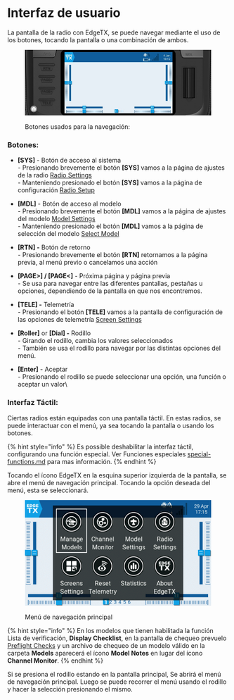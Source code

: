 # Interfaz de usuario

La pantalla de la radio con EdgeTX, se puede navegar mediante el uso de los botones, tocando la pantalla o una combinación de ambos.

<figure><img src="../../.gitbook/assets/buttonnavigation.jpg" alt=""><figcaption><p>Botones usados para la navegación:</p></figcaption></figure>

### **Botones:**

*   **\[SYS]** - Botón de acceso al sistema\
    \- Presionando brevemente el botón **\[SYS]** vamos a la página de ajustes de la radio [Radio Settings](radio-settings/)
    \
    \- Manteniendo presionado el botón **\[SYS]** vamos a la página de configuración [Radio Setup](radio-settings/radio-setup/)

* **\[MDL]** - Botón de acceso al modelo\
  \- Presionando brevemente el botón **\[MDL]** vamos a la página de ajustes del modelo [Model Settings](model-settings/)\
  \- Manteniendo presionado el botón **\[MDL]** vamos a la página de selección del modelo [Select Model](select-model.md) 
* **\[RTN] -** Botón de retorno \
  \- Presionando brevemente el botón **\[RTN]** retornamos a la página previa, al menú previo o cancelamos una acción
* **\[PAGE>] / \[PAGE<]** - Próxima página y página previa\
  \- Se usa para navegar entre las diferentes pantallas, pestañas u opciones, dependiendo de la pantalla en que nos encontremos.
* **\[TELE] -** Telemetría \
  \- Presionando el botón **\[TELE]** vamos a la pantalla de configuración de las opciones de telemetría [Screen Settings](screen-settings/) 
* **\[Roller]** or **\[Dial] -** Rodillo \
  \- Girando el rodillo, cambia los valores seleccionados\
  \- También se usa el rodillo para navegar por las distintas opciones del menú. &#x20;
* **\[Enter]** - Aceptar \
  \- Presionando el rodillo se puede seleccionar una opción, una función o aceptar un valor\
  
### **Interfaz Táctil**:

Ciertas radios están equipadas con una pantalla táctil. En estas radios, se puede interactuar con el menú, ya sea tocando la pantalla o usando los botones.&#x20;

{% hint style="info" %}
Es possible deshabilitar la interfaz táctil, configurando una función especial. Ver Funciones especiales [special-functions.md](model-settings/special-functions.md "mention") para mas información.
{% endhint %}

Tocando el ícono EdgeTX en la esquina superior izquierda de la pantalla, se abre el menú de navegación principal. Tocando la opción deseada del menú, esta se seleccionará.

<figure><img src="../../.gitbook/assets/mainmenu.png" alt=""><figcaption><p> Menú de navegación principal</p></figcaption></figure>

{% hint style="info" %}
En los modelos que tienen habilitada la función Lista de verificación, **Display Checklist**, en la pantalla de chequeo prevuelo [Preflight Checks](model-settings/model-setup/preflight-checks.md) y un archivo de chequeo de un modelo válido en la carpeta **Models** aparecerá el ícono **Model Notes** en lugar del ícono **Channel Monitor**.
{% endhint %}

Si se presiona el rodillo estando en la pantalla principal, Se abrirá el menú de navegación principal. Luego se puede recorrer el menú usando el rodillo y hacer la selección presionando el mismo.
